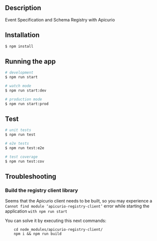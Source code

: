 
## Description

Event Specification and Schema Registry with Apicurio

## Installation

```bash
$ npm install
```

## Running the app

```bash
# development
$ npm run start

# watch mode
$ npm run start:dev

# production mode
$ npm run start:prod
```

## Test

```bash
# unit tests
$ npm run test

# e2e tests
$ npm run test:e2e

# test coverage
$ npm run test:cov
```

## Troubleshooting

### Build the registry client library

Seems that the Apicurio client needs to be built, so you may 
experience a `Cannot find module ‘apicurio-registry-client’` 
error while starting the application `with npm run start`

You can solve it by executing this next commands: 

```
    cd node_modules/apicurio-registry-client/
    npm i && npm run build
```

